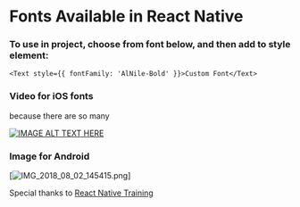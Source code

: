 # Fonts Available in React Native

### To use in project, choose from font below, and then add to style element:
    <Text style={{ fontFamily: 'AlNile-Bold' }}>Custom Font</Text>

### Video for iOS fonts
because there are so many

[![IMAGE ALT TEXT HERE](http://img.youtube.com/vi/wePeKT8OGRY/0.jpg)](http://www.youtube.com/watch?v=wePeKT8OGRY)

### Image for Android

[![IMG_2018_08_02_145415.png](https://s15.postimg.cc/xrt8cqt97/IMG_20180802_145415.png)]

Special thanks to [React Native Training](https://github.com/react-native-training/react-native-fonts)
